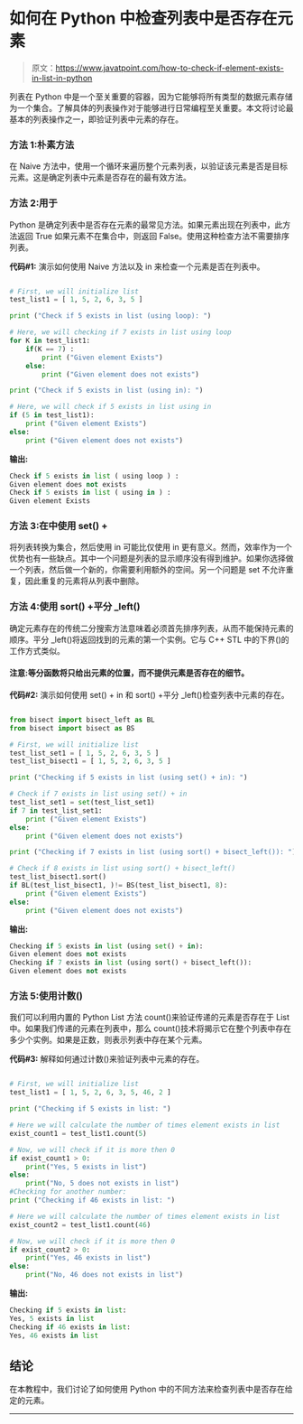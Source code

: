# 如何在 Python 中检查列表中是否存在元素

> 原文：<https://www.javatpoint.com/how-to-check-if-element-exists-in-list-in-python>

列表在 Python 中是一个至关重要的容器，因为它能够将所有类型的数据元素存储为一个集合。了解具体的列表操作对于能够进行日常编程至关重要。本文将讨论最基本的列表操作之一，即验证列表中元素的存在。

### 方法 1:朴素方法

在 Naive 方法中，使用一个循环来遍历整个元素列表，以验证该元素是否是目标元素。这是确定列表中元素是否存在的最有效方法。

### 方法 2:用于

Python 是确定列表中是否存在元素的最常见方法。如果元素出现在列表中，此方法返回 True 如果元素不在集合中，则返回 False。使用这种检查方法不需要排序列表。

**代码#1:** 演示如何使用 Naive 方法以及 in 来检查一个元素是否在列表中。

```py

# First, we will initialize list
test_list1 = [ 1, 5, 2, 6, 3, 5 ]

print ("Check if 5 exists in list (using loop): ")

# Here, we will checking if 7 exists in list using loop
for K in test_list1:
    if(K == 7) :
        print ("Given element Exists")
    else:
        print ("Given element does not exists")

print ("Check if 5 exists in list (using in): ")

# Here, we will check if 5 exists in list using in
if (5 in test_list1):
    print ("Given element Exists")
else:
    print ("Given element does not exists")

```

**输出:**

```py
Check if 5 exists in list ( using loop ) : 
Given element does not exists
Check if 5 exists in list ( using in ) : 
Given element Exists

```

### 方法 3:在中使用 set() +

将列表转换为集合，然后使用 in 可能比仅使用 in 更有意义。然而，效率作为一个优势也有一些缺点。其中一个问题是列表的显示顺序没有得到维护。如果你选择做一个列表，然后做一个新的，你需要利用额外的空间。另一个问题是 set 不允许重复，因此重复的元素将从列表中删除。

### 方法 4:使用 sort() +平分 _left()

确定元素存在的传统二分搜索方法意味着必须首先排序列表，从而不能保持元素的顺序。平分 _left()将返回找到的元素的第一个实例。它与 C++ STL 中的下界()的工作方式类似。

#### 注意:等分函数将只给出元素的位置，而不提供元素是否存在的细节。

**代码#2:** 演示如何使用 set() + in 和 sort() +平分 _left()检查列表中元素的存在。

```py

from bisect import bisect_left as BL
from bisect import bisect as BS

# First, we will initialize list
test_list_set1 = [ 1, 5, 2, 6, 3, 5 ]
test_list_bisect1 = [ 1, 5, 2, 6, 3, 5 ]

print ("Checking if 5 exists in list (using set() + in): ")

# Check if 7 exists in list using set() + in
test_list_set1 = set(test_list_set1)
if 7 in test_list_set1:
    print ("Given element Exists")
else:
    print ("Given element does not exists")

print ("Checking if 7 exists in list (using sort() + bisect_left()): ")

# Check if 8 exists in list using sort() + bisect_left()
test_list_bisect1.sort()
if BL(test_list_bisect1, )!= BS(test_list_bisect1, 8):
    print ("Given element Exists")
else:
    print ("Given element does not exists")

```

**输出:**

```py
Checking if 5 exists in list (using set() + in): 
Given element does not exists
Checking if 7 exists in list (using sort() + bisect_left()): 
Given element does not exists

```

### 方法 5:使用计数()

我们可以利用内置的 Python List 方法 count()来验证传递的元素是否存在于 List 中。如果我们传递的元素在列表中，那么 count()技术将揭示它在整个列表中存在多少个实例。如果是正数，则表示列表中存在某个元素。

**代码#3:** 解释如何通过计数()来验证列表中元素的存在。

```py

# First, we will initialize list
test_list1 = [ 1, 5, 2, 6, 3, 5, 46, 2 ]

print ("Checking if 5 exists in list: ")

# Here we will calculate the number of times element exists in list
exist_count1 = test_list1.count(5)

# Now, we will check if it is more then 0
if exist_count1 > 0:
    print("Yes, 5 exists in list")
else:
    print("No, 5 does not exists in list")
#Checking for another number:
print ("Checking if 46 exists in list: ")

# Here we will calculate the number of times element exists in list
exist_count2 = test_list1.count(46)

# Now, we will check if it is more then 0
if exist_count2 > 0:
    print("Yes, 46 exists in list")
else:
    print("No, 46 does not exists in list")

```

**输出:**

```py
Checking if 5 exists in list: 
Yes, 5 exists in list
Checking if 46 exists in list: 
Yes, 46 exists in list

```

## 结论

在本教程中，我们讨论了如何使用 Python 中的不同方法来检查列表中是否存在给定的元素。

* * *